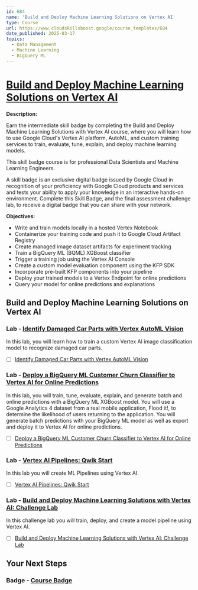 ```yaml
---
id: 684
name: 'Build and Deploy Machine Learning Solutions on Vertex AI'
type: Course
url: https://www.cloudskillsboost.google/course_templates/684
date_published: 2025-03-17
topics:
  - Data Management
  - Machine Learning
  - BigQuery ML
---
```


# [Build and Deploy Machine Learning Solutions on Vertex AI](https://www.cloudskillsboost.google/course_templates/684)

**Description:**

Earn the intermediate skill badge by completing the Build and Deploy Machine Learning Solutions with Vertex AI course, where you will learn how to use Google Cloud's Vertex AI platform, AutoML, and custom training services to train, evaluate, tune, explain, and deploy machine learning models.

This skill badge course is for professional Data Scientists and Machine Learning Engineers.

A skill badge is an exclusive digital badge issued by Google Cloud in recognition of your proficiency with Google Cloud products and services and tests your ability to apply your knowledge in an interactive hands-on environment. Complete this Skill Badge, and the final assessment challenge lab, to receive a digital badge that you can share with your network.

**Objectives:**

* Write and train models locally in a hosted Vertex Notebook
* Containerize your training code and push it to Google Cloud Artifact Registry
* Create managed image dataset artifacts for experiment tracking
* Train a BigQuery ML (BQML) XGBoost classifier
* Trigger a training job using the Vertex AI Console
* Create a custom model evaluation component using the KFP SDK
* Incorporate pre-built KFP components into your pipeline
* Deploy your trained models to a Vertex Endpoint for online predictions
* Query your model for online predictions and explanations

## Build and Deploy Machine Learning Solutions on Vertex AI

### Lab - [Identify Damaged Car Parts with Vertex AutoML Vision](https://www.cloudskillsboost.google/course_templates/684/labs/526872)

In this lab, you will learn how to train a custom Vertex AI image classification model to recognize damaged car parts.

* [ ] [Identify Damaged Car Parts with Vertex AutoML Vision](../labs/Identify-Damaged-Car-Parts-with-Vertex-AutoML-Vision.md)

### Lab - [Deploy a BigQuery ML Customer Churn Classifier to Vertex AI for Online Predictions](https://www.cloudskillsboost.google/course_templates/684/labs/526873)

In this lab, you will train, tune, evaluate, explain, and generate batch and online predictions with a BigQuery ML XGBoost model. You will use a Google Analytics 4 dataset from a real mobile application, Flood it!, to determine the likelihood of users returning to the application. You will generate batch predictions with your BigQuery ML model as well as export and deploy it to Vertex AI for online predictions.

* [ ] [Deploy a BigQuery ML Customer Churn Classifier to Vertex AI for Online Predictions](../labs/Deploy-a-BigQuery-ML-Customer-Churn-Classifier-to-Vertex-AI-for-Online-Predictions.md)

### Lab - [Vertex AI Pipelines: Qwik Start](https://www.cloudskillsboost.google/course_templates/684/labs/526874)

In this lab you will create ML Pipelines using Vertex AI.

* [ ] [Vertex AI Pipelines: Qwik Start](../labs/Vertex-AI-Pipelines-Qwik-Start.md)

### Lab - [Build and Deploy Machine Learning Solutions with Vertex AI: Challenge Lab](https://www.cloudskillsboost.google/course_templates/684/labs/526875)

In this challenge lab you will train, deploy, and create a model pipeline using Vertex AI.

* [ ] [Build and Deploy Machine Learning Solutions with Vertex AI: Challenge Lab](../labs/Build-and-Deploy-Machine-Learning-Solutions-with-Vertex-AI-Challenge-Lab.md)

## Your Next Steps

### Badge - [Course Badge](https://www.cloudskillsboost.google)
